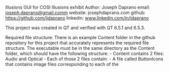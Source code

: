 Illusions GUI for COSI Illusions exhibit
Author: Joseph Daprano
        email: joseph.daprano@gmail.comm
        website: josephdaprano.com
        github: https://github.com/jidaprano
        linkedin: www.linkedin.com/in/jdaprano

This project was created in QT and verified with QT 6.5.1 and 6.5.3.

Required file structure:
    There is an example Content folder in the github repository for this project that accurately represents the required file structure.
    The executable must be in the same directory as the Content folder, which should have the following structure:
      - Content contains 2 files: Audio and Optical
      - Each of those 2 files contain:
        - A file called ButtonIcons that contains image files corresponding to each of the
